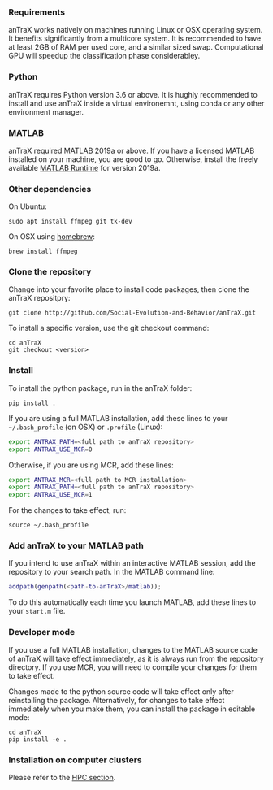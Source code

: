 
### Requirements

anTraX works natively on machines running Linux or OSX operating system. It benefits significantly from a multicore system. It is recommended to have at least 2GB of RAM per used core, and a similar sized swap. Computational GPU will speedup the classification phase considerabley. 

### Python

anTraX requires Python version 3.6 or above. It is hughly recommended to install and use anTraX inside a virtual environemnt, using conda or any other environment manager. 

### MATLAB

anTraX required MATLAB 2019a or above. If you have a licensed MATLAB installed on your machine, you are good to go. Otherwise, install the freely available [MATLAB Runtime](https://www.mathworks.com/products/compiler/matlab-runtime.html) for version 2019a.

### Other dependencies 

On Ubuntu:

```console
sudo apt install ffmpeg git tk-dev
```

On OSX using [homebrew](https://brew.sh/):

```console
brew install ffmpeg
```
### Clone the repository

Change into your favorite place to install code packages, then clone the anTraX repositpry:

```console
git clone http://github.com/Social-Evolution-and-Behavior/anTraX.git
```

To install a specific version, use the git checkout command:

```console
cd anTraX
git checkout <version>
```

### Install

To install the python package, run in the anTraX folder:

```console
pip install .
```

If you are using a full MATLAB installation, add these lines to your `~/.bash_profile` (on OSX) or  `.profile` (Linux):

```bash
export ANTRAX_PATH=<full path to anTraX repository>
export ANTRAX_USE_MCR=0
```

Otherwise, if you are using MCR, add these lines:

```bash
export ANTRAX_MCR=<full path to MCR installation>
export ANTRAX_PATH=<full path to anTraX repository>
export ANTRAX_USE_MCR=1
```

For the changes to take effect, run:
```console
source ~/.bash_profile
```

### Add anTraX to your MATLAB path

If you intend to use anTraX within an interactive MATLAB session, add the repository to your search path. In the MATLAB command line:

```matlab
addpath(genpath(<path-to-anTraX>/matlab));
```

To do this automatically each time you launch MATLAB, add these lines to your `start.m` file.

### Developer mode

If you use a full MATLAB installation, changes to the MATLAB source code of anTraX will take effect immediately, as it is always run from the repository directory. If you use MCR, you will need to compile your changes for them to take effect.

Changes made to the python source code will take effect only after reinstalling the package. Alternatively, for changes to take effect immediately when you make them, you can install the package in editable mode:

```console
cd anTraX
pip install -e .
```

### Installation on computer clusters

Please refer to the [HPC section](hpc.md#installation).

